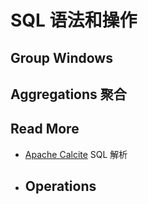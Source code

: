 # SQL 语法和操作





## Group Windows



































## Aggregations 聚合

> 



## Read More

-  [Apache Calcite](https://calcite.apache.org/docs/reference.html) SQL 解析
- Operations
  - 